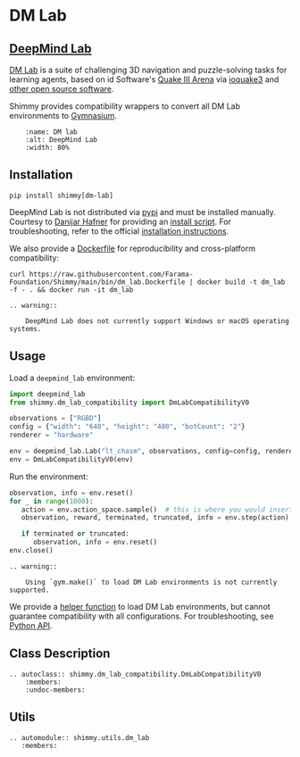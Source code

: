 # DM Lab

## [DeepMind Lab](https://github.com/deepmind/lab)

[DM Lab](https://github.com/deepmind/lab) is a suite of challenging 3D navigation and puzzle-solving tasks for learning agents, based on id Software's
[Quake III Arena](https://github.com/id-Software/Quake-III-Arena) via
[ioquake3](https://github.com/ioquake/ioq3) and
[other open source software](#upstream-sources).

Shimmy provides compatibility wrappers to convert all DM Lab environments to [Gymnasium](https://gymnasium.farama.org/).

```{figure} /_static/img/dm_lab.gif
    :name: DM lab
    :alt: DeepMind Lab
    :width: 80%
```


## Installation

```
pip install shimmy[dm-lab]
```

DeepMind Lab is not distributed via [pypi](https://pypi.org/) and must be installed manually. Courtesy to  [Danijar Hafner](https://github.com/deepmind/lab/issues/242) for providing an [install script](https://github.com/Farama-Foundation/Shimmy/blob/main/scripts/install_dm_lab.sh). For troubleshooting, refer to the official [installation instructions](https://github.com/deepmind/lab#getting-started-on-linux).

We also provide a [Dockerfile](https://github.com/Farama-Foundation/Shimmy/blob/main/bin/dm_lab.Dockerfile) for reproducibility and cross-platform compatibility:

```
curl https://raw.githubusercontent.com/Farama-Foundation/Shimmy/main/bin/dm_lab.Dockerfile | docker build -t dm_lab -f - . && docker run -it dm_lab
```

```{eval-rst}
.. warning::

    DeepMind Lab does not currently support Windows or macOS operating systems.
```

## Usage
Load a `deepmind_lab` environment:
```python
import deepmind_lab
from shimmy.dm_lab_compatibility import DmLabCompatibilityV0

observations = ["RGBD"]
config = {"width": "640", "height": "480", "botCount": "2"}
renderer = "hardware"

env = deepmind_lab.Lab("lt_chasm", observations, config=config, renderer=renderer)
env = DmLabCompatibilityV0(env)
```

Run the environment:
```python
observation, info = env.reset()
for _ in range(1000):
   action = env.action_space.sample()  # this is where you would insert your policy
   observation, reward, terminated, truncated, info = env.step(action)

   if terminated or truncated:
      observation, info = env.reset()
env.close()
```

```{eval-rst}
.. warning::

    Using `gym.make()` to load DM Lab environments is not currently supported.
```

We provide a [helper function](#shimmy.utils.dm_lab.load_dm_lab) to load DM Lab environments, but cannot guarantee compatibility with all configurations. For troubleshooting, see [Python API](https://github.com/deepmind/lab/blob/master/docs/users/python_api.md).



## Class Description
```{eval-rst}
.. autoclass:: shimmy.dm_lab_compatibility.DmLabCompatibilityV0
    :members:
    :undoc-members:
```

## Utils
```{eval-rst}
.. automodule:: shimmy.utils.dm_lab
   :members:
```
